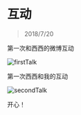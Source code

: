 # 互动

> 2018/7/20

第一次和西西的微博互动

![firstTalk](/static/img/firstTalk.png)

第一次西西和我的互动

![secondTalk](/static/img/secondTalk.png)

开心！